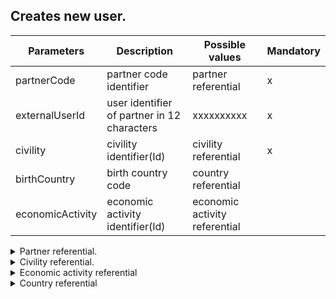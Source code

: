 ﻿## Creates new user.

|  Parameters        |   Description		                          |   Possible values                |	 Mandatory  |
| -------------------|------------------------------------------------|----------------------------------|--------------|
|  partnerCode       |   partner code identifier					  |	  partner referential			 |	    x       |
|  externalUserId    |   user identifier of partner in 12 characters  |	  xxxxxxxxxx                     |	    x       |
|  civility          |   civility identifier(Id)                      |	  civility referential           |	    x       |
|  birthCountry      |   birth country code                           |	  country referential            |	            |
|  economicActivity  |   economic activity identifier(Id)             |   economic activity referential  |	            |

<details>
  <summary>Partner referential.</summary>
  |    Id    |   Code	  |
  | ---------|------------| 
  |     1    |   bizca    |
</details>

<details>
  <summary>Civility referential.</summary>
  |    Id    |   Code	  |   Description |
  | ---------|------------|------------|
  |     1    |   Mr       |   Mr       |
  |     2    |   Mrs      |   Mrs      |
  |     3    |   Miss     |   Miss     |
  |     4    |   Other    |   Other    |
</details>

<details>
  <summary>Economic activity referential</summary>
  |    Id    |   Code	     |   Description |
  | ---------|---------------|---------------|
  |     1    |   craftsman   |   craftsman   |
  |     2    |   technician  |   technician  |
  |     3    |   engineer    |   engineer    |
  |     4    |   student     |   student     |
</details>

<details>
  <summary>Country referential</summary>
  |  Id   |  Code  |  Description						  |
  |  -----|------- |  ------------------------------------|
  |  1    |  AF    |  Afghanistan                         |
  |  2    |  AX    |  Aland Islands                       |
  |  3    |  AL    |  Albania                             |
  |  4    |  DZ    |  Algeria                             |
  |  5    |  AS    |  American Samoa                      |
  |  6    |  AD    |  Andorra                             |
  |  7    |  AO    |  Angola                              |
  |  8    |  AI    |  Anguilla                            |
  |  9    |  AQ    |  Antarctica                          |
  |  10   |  AG    |  Antigua and Barbuda                 |
  |  11   |  AR    |  Argentina                           |
  |  12   |  AM    |  Armenia                             |
  |  13   |  AW    |  Aruba                               |
  |  14   |  AU    |  Australia                           |
  |  15   |  AT    |  Austria                             |
  |  16   |  AZ    |  Azerbaijan                          |
  |  17   |  BS    |  Bahamas                             |
  |  18   |  BH    |  Bahrain                             |
  |  19   |  BD    |  Bangladesh                          |
  |  20   |  BB    |  Barbados                            |
  |  21   |  BY    |  Belarus                             |
  |  22   |  BE    |  Belgium                             |
  |  23   |  BZ    |  Belize                              |
  |  24   |  BJ    |  Benin                               |
  |  25   |  BM    |  Bermuda                             |
  |  26   |  BT    |  Bhutan                              |
  |  27   |  BO    |  Bolivia                             |
  |  28   |  BQ    |  Bonaire, Sint Eustatius and Saba    |
  |  29   |  BA    |  Bosnia and Herzegovina              |
  |  30   |  BW    |  Botswana                            |
  |  31   |  BV    |  Bouvet Island                       |
  |  32   |  BR    |  Brazil                              |
  |  33   |  IO    |  British Indian Ocean Territory      |
  |  34   |  BN    |  Brunei                              |
  |  35   |  BG    |  Bulgaria                            |
  |  36   |  BF    |  Burkina Faso                        |
  |  37   |  BI    |  Burundi                             |
  |  38   |  KH    |  Cambodia                            |
  |  39   |  CM    |  Cameroon                            |
  |  40   |  CA    |  Canada                              |
  |  41   |  CV    |  Cape Verde                          |
  |  42   |  KY    |  Cayman Islands                      |
  |  43   |  CF    |  Central African Republic            |
  |  44   |  TD    |  Chad                                |
  |  45   |  CL    |  Chile                               |
  |  46   |  CN    |  China                               |
  |  47   |  CX    |  Christmas Island                    |
  |  48   |  CC    |  Cocos (Keeling) Islands             |
  |  49   |  CO    |  Colombia                            |
  |  50   |  KM    |  Comoros                             |
  |  51   |  CG    |  Congo                               |
  |  52   |  CK    |  Cook Islands                        |
  |  53   |  CR    |  Costa Rica                          |
  |  54   |  CI    |  Ivory Coast                         |
  |  55   |  HR    |  Croatia                             |
  |  56   |  CU    |  Cuba                                |
  |  57   |  CW    |  Curacao                             |
  |  58   |  CY    |  Cyprus                              |
  |  59   |  CZ    |  Czech Republic                      |
  |  60   |  CD    |  Democratic Republic of the Congo    |
  |  61   |  DK    |  Denmark                             |
  |  62   |  DJ    |  Djibouti                            |
  |  63   |  DM    |  Dominica                            |
  |  64   |  DO    |  Dominican Republic                  |
  |  65   |  EC    |  Ecuador                             |
  |  66   |  EG    |  Egypt                               |
  |  67   |  SV    |  El Salvador                         |
  |  68   |  GQ    |  Equatorial Guinea                   |
  |  69   |  ER    |  Eritrea                             |
  |  70   |  EE    |  Estonia                             |
  |  71   |  ET    |  Ethiopia                            |
  |  72   |  FK    |  Falkland Islands (Malvinas)         |
  |  73   |  FO    |  Faroe Islands                       |
  |  74   |  FJ    |  Fiji                                |
  |  75   |  FI    |  Finland                             |
  |  76   |  FR    |  France                              |
  |  77   |  GF    |  French Guiana                       |
  |  78   |  PF    |  French Polynesia                    |
  |  79   |  TF    |  French Southern Territories         |
  |  80   |  GA    |  Gabon                               |
  |  81   |  GM    |  Gambia                              |
  |  82   |  GE    |  Georgia                             |
  |  83   |  DE    |  Germany                             |
  |  84   |  GH    |  Ghana                               |
  |  85   |  GI    |  Gibraltar                           |
  |  86   |  GR    |  Greece                              |
  |  87   |  GL    |  Greenland                           |
  |  88   |  GD    |  Grenada                             |
  |  89   |  GP    |  Guadaloupe                          |
  |  90   |  GU    |  Guam                                |
  |  91   |  GT    |  Guatemala                           |
  |  92   |  GG    |  Guernsey                            |
  |  93   |  GN    |  Guinea                              |
  |  94   |  GW    |  Guinea-Bissau                       |
  |  95   |  GY    |  Guyana                              |
  |  96   |  HT    |  Haiti                               |
  |  97   |  HM    |  Heard Island and McDonald Islands   |
  |  98   |  HN    |  Honduras                            |
  |  99   |  HK    |  Hong Kong                           |
  |  100  |  HU    |  Hungary                             |
  |  101  |  IS    |  Iceland                             |
  |  102  |  IN    |  India                               |
  |  103  |  ID    |  Indonesia                           |
  |  104  |  IR    |  Iran                                |
  |  105  |  IQ    |  Iraq                                |
  |  106  |  IE    |  Ireland                             |
  |  107  |  IM    |  Isle of Man                         |
  |  108  |  IL    |  Israel                              |
  |  109  |  IT    |  Italy                               |
  |  110  |  JM    |  Jamaica                             |
  |  111  |  JP    |  Japan                               |
  |  112  |  JE    |  Jersey                              |
  |  113  |  JO    |  Jordan                              |
  |  114  |  KZ    |  Kazakhstan                          |
  |  115  |  KE    |  Kenya                               |
  |  116  |  KI    |  Kiribati                            |
  |  117  |  XK    |  Kosovo                              |
  |  118  |  KW    |  Kuwait                              |
  |  119  |  KG    |  Kyrgyzstan                          |
  |  120  |  LA    |  Laos                                |
  |  121  |  LV    |  Latvia                              |
  |  122  |  LB    |  Lebanon                             |
  |  123  |  LS    |  Lesotho                             |
  |  124  |  LR    |  Liberia                             |
  |  125  |  LY    |  Libya                               |
  |  126  |  LI    |  Liechtenstein                       |
  |  127  |  LT    |  Lithuania                           |
  |  128  |  LU    |  Luxembourg                          |
  |  129  |  MO    |  Macao                               |
  |  130  |  MK    |  Macedonia                           |
  |  131  |  MG    |  Madagascar                          |
  |  132  |  MW    |  Malawi                              |
  |  133  |  MY    |  Malaysia                            |
  |  134  |  MV    |  Maldives                            |
  |  135  |  ML    |  Mali                                |
  |  136  |  MT    |  Malta                               |
  |  137  |  MH    |  Marshall Islands                    |
  |  138  |  MQ    |  Martinique                          |
  |  139  |  MR    |  Mauritania                          |
  |  140  |  MU    |  Mauritius                           |
  |  141  |  YT    |  Mayotte                             |
  |  142  |  MX    |  Mexico                              |
  |  143  |  FM    |  Micronesia                          |
  |  144  |  MD    |  Moldava                             |
  |  145  |  MC    |  Monaco                              |
  |  146  |  MN    |  Mongolia                            |
  |  147  |  ME    |  Montenegro                          |
  |  148  |  MS    |  Montserrat                          |
  |  149  |  MA    |  Morocco                             |
  |  150  |  MZ    |  Mozambique                          |
  |  151  |  MM    |  Myanmar (Burma)                     |
  |  152  |  NA    |  Namibia                             |
  |  153  |  NR    |  Nauru                               |
  |  154  |  NP    |  Nepal                               |
  |  155  |  NL    |  Netherlands                         |
  |  156  |  NC    |  New Caledonia                       |
  |  157  |  NZ    |  New Zealand                         |
  |  158  |  NI    |  Nicaragua                           |
  |  159  |  NE    |  Niger                               |
  |  160  |  NG    |  Nigeria                             |
  |  161  |  NU    |  Niue                                |
  |  162  |  NF    |  Norfolk Island                      |
  |  163  |  KP    |  North Korea                         |
  |  164  |  MP    |  Northern Mariana Islands            |
  |  165  |  NO    |  Norway                              |
  |  166  |  OM    |  Oman                                |
</details>